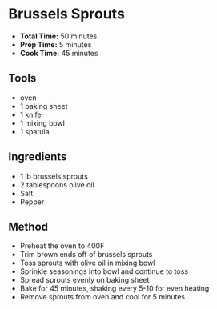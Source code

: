 # Brussels Sprouts

* **Total Time:** 50 minutes
* **Prep Time:** 5 minutes
* **Cook Time:** 45 minutes

## Tools

* oven
* 1 baking sheet
* 1 knife
* 1 mixing bowl
* 1 spatula

## Ingredients

* 1 lb brussels sprouts
* 2 tablespoons olive oil
* Salt
* Pepper

## Method

* Preheat the oven to 400F
* Trim brown ends off of brussels sprouts
* Toss sprouts with olive oil in mixing bowl
* Sprinkle seasonings into bowl and continue to toss
* Spread sprouts evenly on baking sheet
* Bake for 45 minutes, shaking every 5-10 for even heating
* Remove sprouts from oven and cool for 5 minutes
